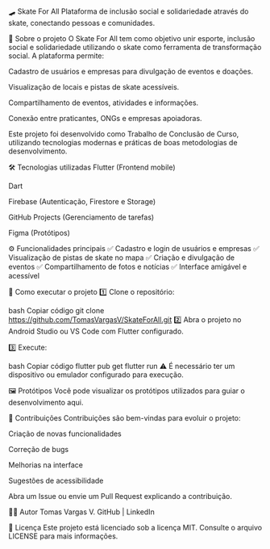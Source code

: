 🛹 Skate For All
Plataforma de inclusão social e solidariedade através do skate, conectando pessoas e comunidades.

📌 Sobre o projeto
O Skate For All tem como objetivo unir esporte, inclusão social e solidariedade utilizando o skate como ferramenta de transformação social. A plataforma permite:

Cadastro de usuários e empresas para divulgação de eventos e doações.

Visualização de locais e pistas de skate acessíveis.

Compartilhamento de eventos, atividades e informações.

Conexão entre praticantes, ONGs e empresas apoiadoras.

Este projeto foi desenvolvido como Trabalho de Conclusão de Curso, utilizando tecnologias modernas e práticas de boas metodologias de desenvolvimento.

🛠️ Tecnologias utilizadas
Flutter (Frontend mobile)

Dart

Firebase (Autenticação, Firestore e Storage)

GitHub Projects (Gerenciamento de tarefas)

Figma (Protótipos)

⚙️ Funcionalidades principais
✅ Cadastro e login de usuários e empresas
✅ Visualização de pistas de skate no mapa
✅ Criação e divulgação de eventos
✅ Compartilhamento de fotos e notícias
✅ Interface amigável e acessível

🚀 Como executar o projeto
1️⃣ Clone o repositório:

bash
Copiar código
git clone https://github.com/TomasVargasV/SkateForAll.git
2️⃣ Abra o projeto no Android Studio ou VS Code com Flutter configurado.

3️⃣ Execute:

bash
Copiar código
flutter pub get
flutter run
⚠️ É necessário ter um dispositivo ou emulador configurado para execução.

🖼️ Protótipos
Você pode visualizar os protótipos utilizados para guiar o desenvolvimento aqui.

🤝 Contribuições
Contribuições são bem-vindas para evoluir o projeto:

Criação de novas funcionalidades

Correção de bugs

Melhorias na interface

Sugestões de acessibilidade

Abra um Issue ou envie um Pull Request explicando a contribuição.

🧑‍💻 Autor
Tomas Vargas V.
GitHub | LinkedIn

📜 Licença
Este projeto está licenciado sob a licença MIT. Consulte o arquivo LICENSE para mais informações.
